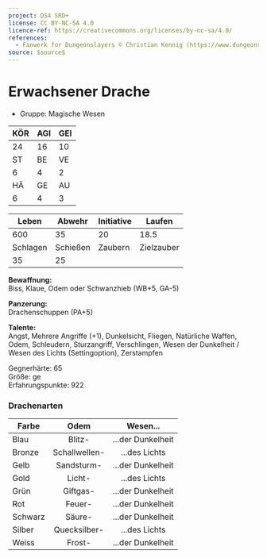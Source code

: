 ```yaml
---
project: DS4 SRD+
license: CC BY-NC-SA 4.0
licence-ref: https://creativecommons.org/licenses/by-nc-sa/4.0/
references: 
  - Fanwerk for Dungeonslayers © Christian Kennig (https://www.dungeonslayers.net/)
source: $source$
---
```


# Erwachsener Drache

- Gruppe: Magische Wesen

| KÖR | AGI | GEI |
| --- | --- | --- |
| 24  | 16  | 10  |
| ST  | BE  | VE  |
| 6   | 4   | 2   |
| HÄ  | GE  | AU  |
| 6   | 4   | 3   |

| Leben    | Abwehr   | Initiative | Laufen     |
| -------- | -------- | ---------- | ---------- |
| 600      | 35       | 20         | 18.5       |
| Schlagen | Schießen | Zaubern    | Zielzauber |
| 35       | 25       |            |            |

**Bewaffnung:**  
Biss, Klaue, Odem oder Schwanzhieb (WB+5, GA-5)

**Panzerung:**  
Drachenschuppen (PA+5)

**Talente:**  
Angst, Mehrere Angriffe (+1), Dunkelsicht, Fliegen, Natürliche Waffen, Odem, Schleudern, Sturzangriff, Verschlingen, Wesen der Dunkelheit / Wesen des Lichts (Settingoption), Zerstampfen

Gegnerhärte: 65  
Größe: ge  
Erfahrungspunkte: 922

### Drachenarten

| Farbe   |     Odem      |     Wesen...      |
| ------- | :-----------: | :---------------: |
| Blau    |    Blitz-     | ...der Dunkelheit |
| Bronze  | Schallwellen- |   ...des Lichts   |
| Gelb    |  Sandsturm-   | ...der Dunkelheit |
| Gold    |    Licht-     |   ...des Lichts   |
| Grün    |   Giftgas-    | ...der Dunkelheit |
| Rot     |    Feuer-     | ...der Dunkelheit |
| Schwarz |    Säure-     | ...der Dunkelheit |
| Silber  | Quecksilber-  |   ...des Lichts   |
| Weiss   |    Frost-     | ...der Dunkelheit |
